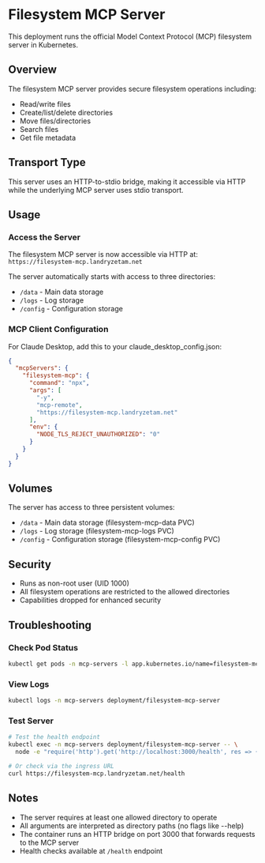 # Filesystem MCP Server

This deployment runs the official Model Context Protocol (MCP) filesystem server in Kubernetes.

## Overview

The filesystem MCP server provides secure filesystem operations including:
- Read/write files
- Create/list/delete directories  
- Move files/directories
- Search files
- Get file metadata

## Transport Type

This server uses an HTTP-to-stdio bridge, making it accessible via HTTP while the underlying MCP server uses stdio transport.

## Usage

### Access the Server

The filesystem MCP server is now accessible via HTTP at: `https://filesystem-mcp.landryzetam.net`

The server automatically starts with access to three directories:
- `/data` - Main data storage
- `/logs` - Log storage  
- `/config` - Configuration storage

### MCP Client Configuration

For Claude Desktop, add this to your claude_desktop_config.json:

```json
{
  "mcpServers": {
    "filesystem-mcp": {
      "command": "npx",
      "args": [
        "-y",
        "mcp-remote",
        "https://filesystem-mcp.landryzetam.net"
      ],
      "env": {
        "NODE_TLS_REJECT_UNAUTHORIZED": "0"
      }
    }
  }
}
```

## Volumes

The server has access to three persistent volumes:
- `/data` - Main data storage (filesystem-mcp-data PVC)
- `/logs` - Log storage (filesystem-mcp-logs PVC)
- `/config` - Configuration storage (filesystem-mcp-config PVC)

## Security

- Runs as non-root user (UID 1000)
- All filesystem operations are restricted to the allowed directories
- Capabilities dropped for enhanced security

## Troubleshooting

### Check Pod Status
```bash
kubectl get pods -n mcp-servers -l app.kubernetes.io/name=filesystem-mcp-server
```

### View Logs
```bash
kubectl logs -n mcp-servers deployment/filesystem-mcp-server
```

### Test Server
```bash
# Test the health endpoint
kubectl exec -n mcp-servers deployment/filesystem-mcp-server -- \
  node -e "require('http').get('http://localhost:3000/health', res => { res.on('data', d => process.stdout.write(d)); });"

# Or check via the ingress URL
curl https://filesystem-mcp.landryzetam.net/health
```

## Notes

- The server requires at least one allowed directory to operate
- All arguments are interpreted as directory paths (no flags like --help)
- The container runs an HTTP bridge on port 3000 that forwards requests to the MCP server
- Health checks available at `/health` endpoint
